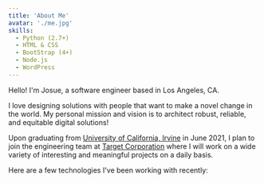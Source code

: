 ```yaml
---
title: 'About Me'
avatar: './me.jpg'
skills:
  - Python (2.7+)
  - HTML & CSS
  - BootStrap (4+)
  - Node.js
  - WordPress
---
```


Hello! I'm Josue, a software engineer based in Los Angeles, CA.

I love designing solutions with people that want to make a novel change in the world. My personal mission and vision is to architect robust, reliable, and equitable digital solutions!

Upon graduating from [University of California, Irvine](https://www.ics.uci.edu/) in June 2021, I plan to join the engineering team at [Target Corporation](https://corporate.target.com/about) where I will work on a wide variety of interesting and meaningful projects on a daily basis.

Here are a few technologies I've been working with recently:
